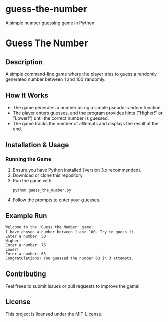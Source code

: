 # guess-the-number
A simple number guessing game in Python
# Guess The Number

## Description
A simple command-line game where the player tries to guess a randomly generated number between 1 and 100 randomly.

## How It Works
- The game generates a number using a simple pseudo-random function.
- The player enters guesses, and the program provides hints ("Higher!" or "Lower!") until the correct number is guessed.
- The game tracks the number of attempts and displays the result at the end.

## Installation & Usage
### Running the Game
1. Ensure you have Python installed (version 3.x recommended).
2. Download or clone this repository.
3. Run the game with:
   ```sh
   python guess_the_number.py
   ```
4. Follow the prompts to enter your guesses.

## Example Run
```
Welcome to the 'Guess the Number' game!
I have chosen a number between 1 and 100. Try to guess it.
Enter a number: 50
Higher!
Enter a number: 75
Lower!
Enter a number: 63
Congratulations! You guessed the number 63 in 3 attempts.
```

## Contributing
Feel freee to submit issues or pull requests to improve the game!

## License
This project is licensed under the MIT License.

